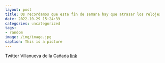 ```yaml
---
layout: post
title: Os recordamos que este fin de semana hay que atrasar los relojes. En la madrugada del sábado al domingo, a las 300 h. serán las...
date: 2022-10-29 15:24:39
categories: uncategorized
tags:
- random
image: /img/image.jpg
caption: This is a picture
---
```

Twitter Villanueva de la Cañada [link](https://twitter.com/AytoVDLCanada/status/1585990957958168577)
